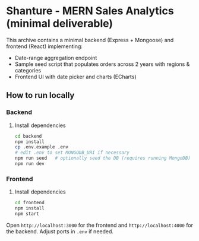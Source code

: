 
# Shanture - MERN Sales Analytics (minimal deliverable)

This archive contains a minimal backend (Express + Mongoose) and frontend (React) implementing:
- Date-range aggregation endpoint
- Sample seed script that populates orders across 2 years with regions & categories
- Frontend UI with date picker and charts (ECharts)

## How to run locally

### Backend
1. Install dependencies
   ```bash
   cd backend
   npm install
   cp .env.example .env
   # edit .env to set MONGODB_URI if necessary
   npm run seed   # optionally seed the DB (requires running MongoDB)
   npm run dev
   ```

### Frontend
1. Install dependencies
   ```bash
   cd frontend
   npm install
   npm start
   ```

Open `http://localhost:3000` for the frontend and `http://localhost:4000` for the backend. Adjust ports in `.env` if needed.
